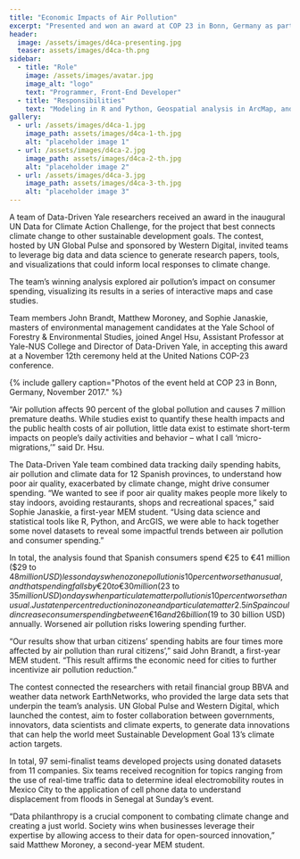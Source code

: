 ```yaml
---
title: "Economic Impacts of Air Pollution"
excerpt: "Presented and won an award at COP 23 in Bonn, Germany as part of the United Nation’s Data for Climate Action Challenge."
header:
  image: /assets/images/d4ca-presenting.jpg
  teaser: assets/images/d4ca-th.png
sidebar:
  - title: "Role"
    image: /assets/images/avatar.jpg
    image_alt: "logo"
    text: "Programmer, Front-End Developer"
  - title: "Responsibilities"
    text: "Modeling in R and Python, Geospatial analysis in ArcMap, and visualization in JavaScript"
gallery:
  - url: /assets/images/d4ca-1.jpg
    image_path: assets/images/d4ca-1-th.jpg
    alt: "placeholder image 1"
  - url: /assets/images/d4ca-2.jpg
    image_path: assets/images/d4ca-2-th.jpg
    alt: "placeholder image 2"
  - url: /assets/images/d4ca-3.jpg
    image_path: assets/images/d4ca-3-th.jpg
    alt: "placeholder image 3"
---
```


A team of Data-Driven Yale researchers received an award in the inaugural UN Data for Climate Action Challenge, for the project that best connects climate change to other sustainable development goals. The contest, hosted by UN Global Pulse and sponsored by Western Digital, invited teams to leverage big data and data science to generate research papers, tools, and visualizations that could inform local responses to climate change.

The team’s winning analysis explored air pollution’s impact on consumer spending, visualizing its results in a series of interactive maps and case studies.

Team members John Brandt, Matthew Moroney, and Sophie Janaskie, masters of environmental management candidates at the Yale School of Forestry & Environmental Studies, joined Angel Hsu, Assistant Professor at Yale-NUS College and Director of Data-Driven Yale, in accepting this award at a November 12th ceremony held at the United Nations COP-23 conference.

{% include gallery caption="Photos of the event held at COP 23 in Bonn, Germany, November 2017." %}

“Air pollution affects 90 percent of the global pollution and causes 7 million premature deaths. While studies exist to quantify these health impacts and the public health costs of air pollution, little data exist to estimate short-term impacts on people’s daily activities and behavior – what I call ‘micro-migrations,’” said Dr. Hsu.

The Data-Driven Yale team combined data tracking daily spending habits, air pollution and climate data for 12 Spanish provinces, to understand how poor air quality, exacerbated by climate change, might drive consumer spending. “We wanted to see if poor air quality makes people more likely to stay indoors, avoiding restaurants, shops and recreational spaces,” said Sophie Janaskie, a first-year MEM student. “Using data science and statistical tools like R, Python, and ArcGIS, we were able to hack together some novel datasets to reveal some impactful trends between air pollution and consumer spending.”

In total, the analysis found that Spanish consumers spend €25 to €41 million ($29 to $48 million USD) less on days when ozone pollution is 10 percent worse than usual, and that spending falls by €20 to €30 million ($23 to $35 million USD) on days when particulate matter pollution is 10 percent worse than usual. Just a ten percent reduction in ozone and particulate matter 2.5 in Spain could increase consumer spending between €16 and 26 billion ($19 to 30 billion USD) annually. Worsened air pollution risks lowering spending further.

“Our results show that urban citizens’ spending habits are four times more affected by air pollution than rural citizens’,” said John Brandt, a first-year MEM student. “This result affirms the economic need for cities to further incentivize air pollution reduction.”

The contest connected the researchers with retail financial group BBVA and weather data network EarthNetworks, who provided the large data sets that underpin the team’s analysis. UN Global Pulse and Western Digital, which launched the contest, aim to foster collaboration between governments, innovators, data scientists and climate experts, to generate data innovations that can help the world meet Sustainable Development Goal 13’s climate action targets.

In total, 97 semi-finalist teams developed projects using donated datasets from 11 companies. Six teams received recognition for topics ranging from the use of  real-time traffic data to determine ideal electromobility routes in Mexico City to the application of cell phone data to understand displacement from floods in Senegal at Sunday’s event.

“Data philanthropy is a crucial component to combating climate change and creating a just world. Society wins when businesses leverage their expertise by allowing access to their data for open-sourced innovation,” said Matthew Moroney, a second-year MEM student.
